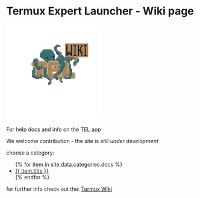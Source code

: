 # Termux Expert Launcher - Wiki page
<img src="https://github.com/t-e-l/wiki/blob/4747f590e40ef6870d03622e2cbfb1616b7717fa/assets/imgs/wiki.png" width=50% height=50%>

For help docs and info on the TEL app

We welcome contribution - the site is _still under development_

choose a category:

<ul>
   {% for item in site.data.categories.docs %}
      <li><a href="{{ item.url }}">{{ item.title }}</a></li>
   {% endfor %}
</ul>

for further info check out the: <a href="https://wiki.termux.com/wiki/Main_Page">Termux Wiki</a>
